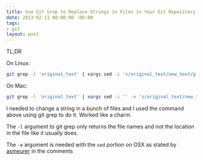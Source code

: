 ```yaml
---
title: Use Git Grep to Replace Strings in Files in Your Git Repository
date: 2013-02-11 00:00:00 -06:00
tags:
- git
layout: post
---
```


TL;DR

On Linux:

```bash
git grep -l 'original_text' | xargs sed -i 's/original_text/new_text/g'
```

On Mac:

```bash
git grep -l 'original_text' | xargs sed -i '' -e 's/original_text/new_text/g'
```

I needed to change a string in a bunch of files and I used the command above using git grep to do it. Worked like a charm.

The `-l` argument to git grep only returns the file names and not the location in the file like it usually does.

The `-e` argument is needed with the `sed` portion on OSX as stated by [asmeurer](https://twitter.com/asmeurer/) in the comments
